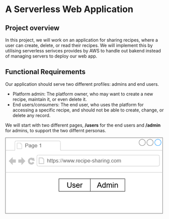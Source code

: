 # A Serverless Web Application

## Project overview
In this project, we will work on an application for sharing recipes, where a user can create, delete, or
read their recipes. We will implement this by utilising serverless serivces provides by AWS to handle out bakend instead of managing servers to deploy our web app.

## Functional Requirements
Our application should serve two different profiles: admins and end users.
 - Platform admin: The platform owner, who may want to create a new recipe, maintain it, or even delete it.
 - End users/consumers: The end user, who uses the platform for accessing a specific recipe, and should not be able to create, change, or delete any record.

 We will start with two different pages, **/users** for the end users and **/admin** for admins, to support the two differnt personas.
 
  ![Initial Page](images/initial.png)